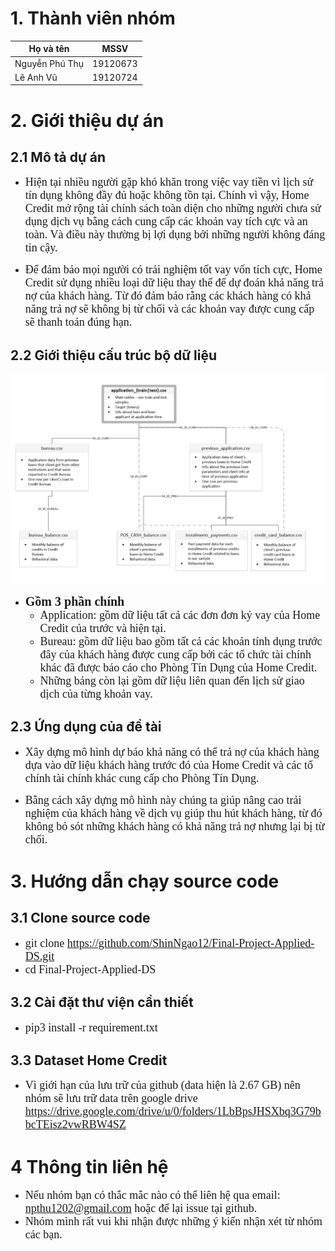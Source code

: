 # 1. Thành viên nhóm

| Họ và tên      | MSSV |
| ----------- | ----------- |
| Nguyễn Phú Thụ| 19120673|
| Lê Anh Vũ| 19120724|

# 2. Giới thiệu dự án

## 2.1 Mô tả dự án

- <span style="font-size:18px;font-family: Times New Roman;">Hiện tại nhiều người gặp khó khăn trong việc vay tiền vì lịch sử tín dụng không đầy đủ hoặc không tồn tại. Chính vì vậy, Home Credit mở rộng tài chính sách toàn diện cho những người chưa sử dụng dịch vụ bằng cách cung cấp các khoản vay tích cực và an toàn. Và điều này thường bị lợi dụng bởi những người không đáng tin cậy.</span>

- <span style="font-size:18px;font-family: Times New Roman;">Để đảm bảo mọi người có trải nghiệm tốt vay vốn tích cực, Home Credit sử dụng nhiều loại dữ liệu thay thế để dự đoán khả năng trả nợ của khách hàng. Từ đó đảm bảo rằng các khách hàng có khả năng trả nợ sẽ không bị từ chối và các khoản vay được cung cấp sẽ thanh toán đúng hạn.</span>

## 2.2 Giới thiệu cấu trúc bộ dữ liệu
![Description](Data/description.png)
- <span style="font-size:20px;font-family: Times New Roman;">**Gồm 3 phần chính**</span>
    - <span style="font-size:18px;font-family: Times New Roman;">Application: gồm dữ liệu tất cả các đơn đơn ký vay của Home Credit của trước và hiện tại.</span>
    - <span style="font-size:18px;font-family: Times New Roman;">Bureau: gồm dữ liệu bao gồm tất cả các khoản tính dụng trước đây của khách hàng được cung cấp bởi các tổ chức tài chính khác đã được báo cáo cho Phòng Tín Dụng của Home Credit.</span>
    - <span style="font-size:18px;font-family: Times New Roman;">Những bảng còn lại gồm dữ liệu liên quan đến lịch sử giao dịch của từng khoản vay.</span>
    
    
## 2.3 Ứng dụng của đề tài

- <span style="font-size:18px;font-family: Times New Roman;">Xây dựng mô hình dự báo khả năng có thể trả nợ của khách hàng dựa vào dữ liệu khách hàng trước đó của Home Credit và các tổ chính tài chính khác cung cấp cho Phòng Tín Dụng.</span>

- <span style="font-size:18px;font-family: Times New Roman;">Bằng cách xây dựng mô hình này chúng ta giúp nâng cao trải nghiệm của khách hàng về dịch vụ giúp thu hút khách hàng, từ đó không bỏ sót những khách hàng có khả năng trả nợ nhưng lại bị từ chối.</span>

# 3. Hướng dẫn chạy source code
## 3.1 Clone source code
- <span style="font-size:18px;font-family: Times New Roman;">git clone https://github.com/ShinNgao12/Final-Project-Applied-DS.git</span>
- <span style="font-size:18px;font-family: Times New Roman;">cd Final-Project-Applied-DS</span>

## 3.2 Cài đặt thư viện cần thiết
- <span style="font-size:18px;font-family: Times New Roman;"> pip3 install -r requirement.txt</span>

## 3.3 Dataset Home Credit
- <span style="font-size:18px;font-family: Times New Roman;"> Vì giới hạn của lưu trữ của github (data hiện là 2.67 GB) nên nhóm sẽ lưu trữ data trên google drive</span>
<span style="font-size:18px;font-family: Times New Roman;">https://drive.google.com/drive/u/0/folders/1LbBpsJHSXbq3G79bbcTEisz2vwRBW4SZ</span>

# 4 Thông tin liên hệ

- <span style="font-size:18px;font-family: Times New Roman;">Nếu nhóm bạn có thắc mắc nào có thể liên hệ qua email: npthu1202@gmail.com hoặc để lại issue tại github.</span>
- <span style="font-size:18px;font-family: Times New Roman;">Nhóm mình rất vui khi nhận được những ý kiến nhận xét từ nhóm các bạn.</span>
